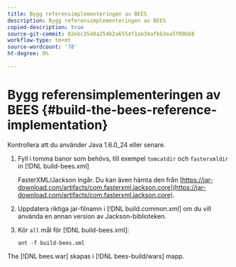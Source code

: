 ```yaml
---
title: Bygg referensimplementeringen av BEES
description: Bygg referensimplementeringen av BEES
copied-description: true
source-git-commit: 02ebc3548a254b2a6554f1ab34afbb3ea5f09bb8
workflow-type: tm+mt
source-wordcount: '78'
ht-degree: 0%

---
```


# Bygg referensimplementeringen av BEES {#build-the-bees-reference-implementation}

Kontrollera att du använder Java 1.6.0_24 eller senare.
1. Fyll i tomma banor som behövs, till exempel `tomcatdir` och `fasterxmldir` in [!DNL build-bees.xml]

   FasterXML/Jackson ingår. Du kan även hämta den från [https://jar-download.com/artifacts/com.fasterxml.jackson.core](https://jar-download.com/artifacts/com.fasterxml.jackson.core).
1. Uppdatera riktiga jar-filnamn i [!DNL build.common.xml] om du vill använda en annan version av Jackson-biblioteken.
1. Kör `all` mål för [!DNL build-bees.xml]:

   ```
   ant -f build-bees.xml
   ```

The [!DNL bees.war] skapas i [!DNL bees-build/wars] mapp.
